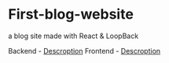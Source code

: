 # First-blog-website

a blog site made with React & LoopBack

Backend - [Descroption](https://github.com/MichaelMIL/First-website/blob/master/var/www/html/api/README.md)
Frontend - [Descroption](https://github.com/MichaelMIL/First-website/blob/master/var/www/html/reactapp/README.md)
